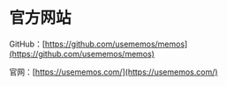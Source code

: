 # 官方网站

GitHub：[https://github.com/usememos/memos](https://github.com/usememos/memos)

官网：[https://usememos.com/](https://usememos.com/)
